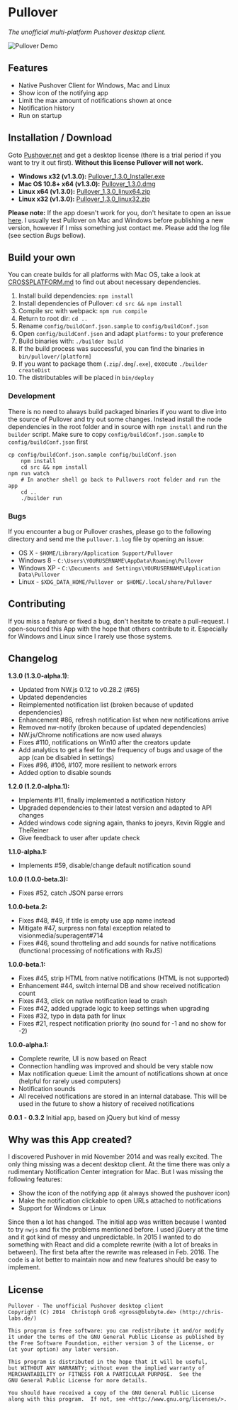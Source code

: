 # Pullover
*The unofficial multi-platform Pushover desktop client.*

![Pullover Demo](https://raw.githubusercontent.com/cgrossde/Pullover/master/res/Demo.gif)

## Features

* Native Pushover Client for Windows, Mac and Linux
* Show icon of the notifying app
* Limit the max amount of notifications shown at once
* Notification history
* Run on startup

## Installation / Download

Goto [Pushover.net](https://pushover.net/licensing) and get a desktop license (there is a trial period if you want to try it out first). **Without this license Pullover will not work.**


* **Windows x32 (v1.3.0):** [Pullover_1.3.0_Installer.exe](https://sourceforge.net/projects/pullover/files/1.3.0/Pullover_1.3.0_Installer.exe/download)
* **Mac OS 10.8+ x64 (v1.3.0):** [Pullover_1.3.0.dmg](https://sourceforge.net/projects/pullover/files/1.3.0/Pullover_1.3.0.dmg/download)
* **Linux x64 (v1.3.0):** [Pullover_1.3.0_linux64.zip](https://sourceforge.net/projects/pullover/files/1.3.0/Pullover_1.3.0_linux64.zip/download)
* **Linux x32 (v1.3.0):** [Pullover_1.3.0_linux32.zip](https://sourceforge.net/projects/pullover/files/1.3.0/Pullover_1.3.0_linux32.zip/download)

**Please note:** If the app doesn't work for you, don't hesitate to open an issue [here](https://github.com/cgrossde/Pullover/issues). I usually test Pullover on Mac and Windows before publishing a new version, however if I miss something just contact me. Please add the log file (see section *Bugs* bellow).

## Build your own
You can create builds for all platforms with Mac OS, take a look at [CROSSPLATFORM.md](CROSSPLATFORM.md) to find out about necessary dependencies.

1. Install build dependencies: `npm install`
2. Install dependencies of Pullover: `cd src && npm install`
3. Compile src with webpack: `npm run compile`
4. Return to root dir: `cd ..`
5. Rename `config/buildConf.json.sample` to `config/buildConf.json`
6. Open `config/buildConf.json` and adapt `platforms:` to your preference
7. Build binaries with: `./builder build`
8. If the build process was successful, you can find the binaries in `bin/pullover/[platform]`
9. If you want to package them (`.zip`/`.dmg`/`.exe`), execute `./builder createDist`
10. The distributables will be placed in `bin/deploy`

### Development

There is no need to always build packaged binaries if you want to dive into the source of Pullover and try out some changes. Instead install the node dependencies in the root folder and in source with `npm install` and run the `builder` script. Make sure to copy `config/buildConf.json.sample` to `config/buildConf.json` first

```Shell
cp config/buildConf.json.sample config/buildConf.json
    npm install
    cd src && npm install
npm run watch
    # In another shell go back to Pullovers root folder and run the app
    cd ..
    ./builder run
```

### Bugs

If you encounter a bug or Pullover crashes, please go to the following directory and send me the `pullover.1.log` file by opening an issue:

* OS X - `$HOME/Library/Application Support/Pullover`
* Windows 8 - `C:\Users\YOURUSERNAME\AppData\Roaming\Pullover`
* Windows XP - `C:\Documents and Settings\YOURUSERNAME\Application Data\Pullover`
* Linux - `$XDG_DATA_HOME/Pullover or $HOME/.local/share/Pullover`

## Contributing

If you miss a feature or fixed a bug, don't hesitate to create a pull-request. I open-sourced this App with the hope that others contribute to it. Especially for Windows and Linux since I rarely use those systems.

## Changelog

**1.3.0 (1.3.0-alpha.1)**:

* Updated from NW.js 0.12 to v0.28.2 (#65)
* Updated dependencies
* Reimplemented notification list (broken because of updated dependencies)
* Enhancement #86, refresh notification list when new notifications arrive
* Removed nw-notify (broken because of updated dependencies)
* NW.js/Chrome notifications are now used always
* Fixes #110, notifications on Win10 after the creators update
* Add analytics to get a feel for the frequency of bugs and usage of the app (can be disabled in settings)
* Fixes #96, #106, #107, more resilient to network errors
* Added option to disable sounds

**1.2.0 (1.2.0-alpha.1):**

* Implements #11, finally implemented a notification history
* Upgraded dependencies to their latest version and adapted to API changes
* Added windows code signing again, thanks to joeyrs, Kevin Riggle and TheReiner
* Give feedback to user after update check

**1.1.0-alpha.1:**

* Implements #59, disable/change default notification sound

**1.0.0 (1.0.0-beta.3):**

* Fixes #52, catch JSON parse errors

**1.0.0-beta.2:**

* Fixes #48, #49, if title is empty use app name instead
* Mitigate #47, surpress non fatal exception related to visionmedia/superagent#714
* Fixes #46, sound throtteling and add sounds for native notifications (functional processing of notifications with RxJS)

**1.0.0-beta.1:**

* Fixes #45, strip HTML from native notifications (HTML is not supported)
* Enhancement #44, switch internal DB and show received notification count
* Fixes #43, click on native notification lead to crash
* Fixes #42, added upgrade logic to keep settings when upgrading
* Fixes #32, typo in data path for linux
* Fixes #21, respect notification priority (no sound for -1 and no show for -2)

**1.0.0-alpha.1:**

* Complete rewrite, UI is now based on React
* Connection handling was improved and should be very stable now
* Max notification queue: Limit the amount of notifications shown at once (helpful for rarely used computers)
* Notification sounds
* All received notifications are stored in an internal database. This will be used in the future to show a history of received notifications

**0.0.1** - **0.3.2** Initial app, based on jQuery but kind of messy

## Why was this App created?

I discovered Pushover in mid November 2014 and was really excited. The only thing missing was a decent desktop client. At the time there was only a rudimentary Notification Center integration for Mac. But I was missing the following features:

* Show the icon of the notifying app (it always showed the pushover icon)
* Make the notification clickable to open URLs attached to notifications
* Support for Windows or Linux

Since then a lot has changed. The initial app was written because I wanted to try `nwjs` and fix the problems mentioned before. I used jQuery at the time and it got kind of messy and unpredictable. In 2015 I wanted to do something with React and did a complete rewrite (with a lot of breaks in between). The first beta after the rewrite was released in Feb. 2016. The code is a lot better to maintain now and new features should be easy to implement.

## License

    Pullover - The unofficial Pushover desktop client
    Copyright (C) 2014  Christoph Groß <gross@blubyte.de> (http://chris-labs.de/)
    
    This program is free software: you can redistribute it and/or modify
    it under the terms of the GNU General Public License as published by
    the Free Software Foundation, either version 3 of the License, or
    (at your option) any later version.
    
    This program is distributed in the hope that it will be useful,
    but WITHOUT ANY WARRANTY; without even the implied warranty of
    MERCHANTABILITY or FITNESS FOR A PARTICULAR PURPOSE.  See the
    GNU General Public License for more details.
    
    You should have received a copy of the GNU General Public License
    along with this program.  If not, see <http://www.gnu.org/licenses/>.